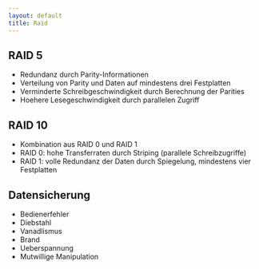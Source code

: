 ```yaml
---
layout: default
title: Raid
---
```


## RAID 5
- Redundanz durch Parity-Informationen
- Verteilung von Parity und Daten auf mindestens drei Festplatten
- Verminderte Schreibgeschwindigkeit durch Berechnung der Parities
- Hoehere Lesegeschwindigkeit durch parallelen Zugriff

## RAID 10
- Kombination aus RAID 0 und RAID 1
- RAID 0: hohe Transferraten durch Striping (parallele Schreibzugriffe)
- RAID 1: volle Redundanz der Daten durch Spiegelung, mindestens vier Festplatten



## Datensicherung
- Bedienerfehler
- Diebstahl
- Vanadlismus
- Brand
- Ueberspannung
- Mutwillige Manipulation

